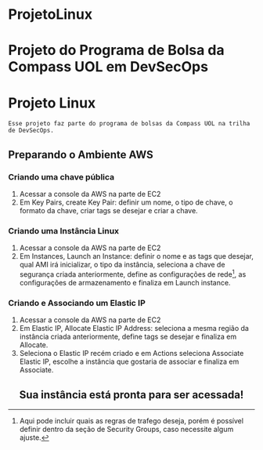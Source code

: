 # ProjetoLinux
Projeto do Programa de Bolsa da Compass UOL em DevSecOps
=======
# Projeto Linux 

    Esse projeto faz parte do programa de bolsas da Compass UOL na trilha de DevSecOps.



## Preparando o Ambiente AWS

### Criando uma chave pública
1. Acessar a console da AWS na parte de EC2
2. Em Key Pairs, create Key Pair: definir um nome, o tipo de chave, o formato da chave, criar tags se desejar e criar a chave.

### Criando uma Instância Linux
1. Acessar a console da AWS na parte de EC2
2. Em Instances, Launch an Instance: definir o nome e as tags que desejar, qual AMI irá inicializar, o tipo da instância, seleciona a chave de segurança criada anteriormente, define as configurações de rede[^1^], as configurações de armazenamento e finaliza em Launch instance.

### Criando e Associando um Elastic IP
1. Acessar a console da AWS na parte de EC2
2. Em Elastic IP, Allocate Elastic IP Address: seleciona a mesma região da instância criada anteriormente, define tags se desejar e finaliza em Allocate.
3. Seleciona o Elastic IP recém criado e em Actions seleciona Associate Elastic IP, escolhe a instância que gostaria de associar e finaliza em Associate.

<h2 align="center">Sua instância está pronta para ser acessada!</h2>


[^1^]: Aqui pode incluir quais as regras de trafego deseja, porém é possível definir dentro da seção de Security Groups, caso necessite algum ajuste.
